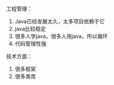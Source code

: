 工程管理：

1. Java已经发展太久，太多项目依赖于它
2. java比较稳定
3. 很多人学java，很多人用java，所以循环
4. 代码管理性强

技术方面：

1. 很多框架
2. 很多类库



